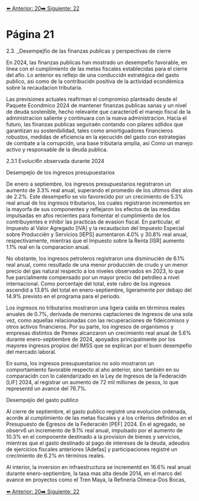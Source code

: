 [⬅️ Anterior: 20](./20.md)[➡️ Siguiente: 22](./22.md)

# Página 21

2.3. _Desempejfio de las finanzas publicas y perspectivas de cierre

En 2024, las finanzas publicas han mostrado un desempefio favorable, en linea con el cumplimiento de las
metas fiscales establecidas para el cierre del afio. Lo anterior es reflejo de una conduccidn estratégica del gasto
publico, asi como de la contribucidn positiva de la actividad econdémica sobre la recaudacion tributaria.

Las previsiones actuales reafirman el compromiso planteado desde el Paquete Econdmico 2024 de mantener
finanzas publicas sanas y un nivel de deuda sostenible, hecho relevante que caracteriz6 el manejo fiscal de la
administracion saliente y continuara con la nueva administracion. Hacia el futuro, las finanzas publicas seguiraén
contando con pilares sdlidos que garantizan su sostenibilidad, tales como amortiguadores financieros robustos,
medidas de eficiencia en la ejecucidn del gasto con estrategias de combate a la corrupcidn, una base tributaria
amplia, asi Como un manejo activo y responsable de la deuda publica.

2.3.1 Evoluci6n observada durante 2024

Desempejio de los ingresos presupuestarios

De enero a septiembre, los ingresos presupuestarios registraron un aumento de 3.3% real anual, superando el
promedio de los ultimos diez alos de 2.2%. Este desempefio se vio favorecido por un crecimiento de 5.3% real
anual de los ingresos tributarios, los cuales registraron incrementos en la mayorfa de sus componentes y
reflejaron los efectos de las medidas impulsadas en afos recientes para fomentar el cumplimiento de los
contribuyentes e inhibir las practicas de evasion fiscal. En particular, el Impuesto al Valor Agregado [IVA] y la
recaudacion del Impuesto Especial sobre Produccién y Servicios [IEPS] aumentaron 4.0% y 30.8% real anual,
respectivamente, mientras que el Impuesto sobre la Renta [ISR] aumento 1.1% real en la comparacion anual.

No obstante, los ingresos petroleros registraron una disminucién de 6.1% real anual, como resultado de una
menor produccién de crudo y un menor precio del gas natural respecto a los niveles observados en 2023, lo
que fue parcialmente compensado por un mayor precio del petrdleo a nivel internacional. Como porcentaje
del total, este rubro de los ingresos ascendid a 13.8% del total en enero-septiembre, ligeramente por debajo
del 14.9% previsto en el programa para el periodo.

Los ingresos no tributarios mostraron una ligera caida en términos reales anuales de 0.7%, derivada de menores
captaciones de ingresos de una sola vez, como aquellas relacionadas con las recuperaciones de fideicomisos
y otros activos financieros. Por su parte, los ingresos de organismos y empresas distintos de Pemex alcanzaron
un crecimiento real anual de 5.6% durante enero-septiembre de 2024, apoyados principalmente por los
mayores ingresos propios del IMSS que se explican por el buen desempefio del mercado laboral.

En suma, los ingresos presupuestarios no solo mostraron un comportamiento favorable respecto al aho anterior,
sino también en su comparacidn con lo calendarizado en la Ley de Ingresos de la Federacidn [LIF] 2024, al
registrar un aumento de 72 mil millones de pesos, lo que representd un avance del 76.7%.

Desempejio del gasto publico

Al cierre de septiembre, el gasto publico registré una evolucion ordenada, acorde al cumplimiento de las metas
fiscales y a los criterios definidos en el Presupuesto de Egresos de la Federacién [PEF] 2024. En el agregado, se
observ6 un incremento de 9.1% real anual, impulsado por el aumento de 10.3% en el componente destinado a
la provision de bienes y servicios, mientras que el gasto destinado al pago de intereses de la deuda, adeudos
de ejercicios fiscales anteriores (Adefas] y participaciones registré un crecimiento de 6.2% en términos reales.

Al interior, la inversion en infraestructura se incrementd en 16.6% real anual durante enero-septiembre, la tasa
mas alta desde 2014, en el marco del avance en proyectos como el Tren Maya, la Refineria Olmeca-Dos Bocas,

[⬅️ Anterior: 20](./20.md)[➡️ Siguiente: 22](./22.md)